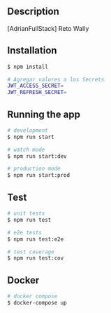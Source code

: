 ## Description

[AdrianFullStack] Reto Wally

## Installation

```bash
$ npm install
```

```bash
# Agregar valores a los Secrets
JWT_ACCESS_SECRET=
JWT_REFRESH_SECRET=
```

## Running the app

```bash
# development
$ npm run start

# watch mode
$ npm run start:dev

# production mode
$ npm run start:prod
```

## Test

```bash
# unit tests
$ npm run test

# e2e tests
$ npm run test:e2e

# test coverage
$ npm run test:cov
```

## Docker

```bash
# docker compose
$ docker-compose up
```